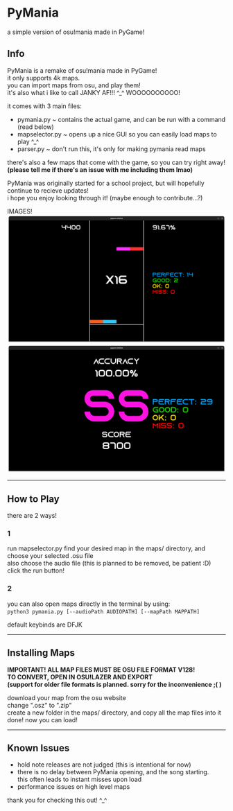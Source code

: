 # PyMania
a simple version of osu!mania made in PyGame!

## Info
PyMania is a remake of osu!mania made in PyGame!  
it only supports 4k maps.  
you can import maps from osu, and play them!  
it's also what i like to call JANKY AF!!! ^_^ WOOOOOOOOOO!

it comes with 3 main files:
- pymania.py ~ contains the actual game, and can be run with a command (read below)
- mapselector.py ~ opens up a nice GUI so you can easily load maps to play ^_^
- parser.py ~ don't run this, it's only for making pymania read maps

there's also a few maps that come with the game, so you can try right away!
**(please tell me if there's an issue with me including them lmao)**


PyMania was originally started for a school project, but will hopefully continue to recieve updates!  
i hope you enjoy looking through it! (maybe enough to contribute...?)  

IMAGES!
![gameplay](images/gameplay.png)
![results](images/results.png)

---

## How to Play
there are 2 ways!  

### 1
run mapselector.py
find your desired map in the maps/ directory, and choose your selected .osu file  
also choose the audio file (this is planned to be removed, be patient :D)  
click the run button!  

### 2
you can also open maps directly in the terminal by using:  
`python3 pymania.py [--audioPath AUDIOPATH] [--mapPath MAPPATH]`  

default keybinds are DFJK  

---

## Installing Maps
**IMPORTANT! ALL MAP FILES MUST BE OSU FILE FORMAT V128!**  
**TO CONVERT, OPEN IN OSU!LAZER AND EXPORT**  
**(support for older file formats is planned. sorry for the inconvenience ;( )**  

download your map from the osu website  
change ".osz" to ".zip"  
create a new folder in the maps/ directory, and copy all the map files into it  
done! now you can load!  

---

## Known Issues
- hold note releases are not judged (this is intentional for now)  
- there is no delay between PyMania opening, and the song starting.  
    this often leads to instant misses upon load  
- performance issues on high level maps  

thank you for checking this out! ^_^  
